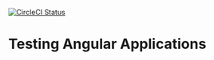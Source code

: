 [![CircleCI Status](https://circleci.com/gh/testing-angular-applications/testing-angular-applications.svg?style=shield)](https://circleci.com/gh/testing-angular-applications/testing-angular-applications)

# Testing Angular Applications
